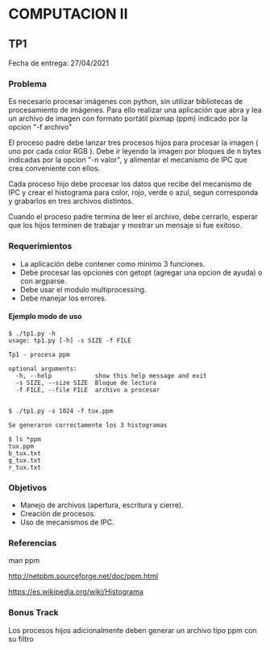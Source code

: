 # COMPUTACION II


## TP1

Fecha de entrega: 27/04/2021


### Problema

Es necesario procesar imágenes con python, sin utilizar bibliotecas de procesamiento de imágenes. Para ello realizar una aplicación que abra y lea un archivo de imagen con formato portátil pixmap (ppm) indicado por la opcion "-f archivo"

El proceso padre debe lanzar tres procesos hijos para procesar la imagen ( uno por cada color RGB ). Debe ir leyendo la imagen por bloques de n bytes indicadas por la opcion "-n valor", y alimentar el mecanismo de IPC que crea conveniente con ellos.

Cada proceso hijo debe procesar los datos que recibe del mecanismo de IPC y crear el histograma para color, rojo, verde o azul, segun corresponda y
grabarlos en tres archivos distintos.

Cuando el proceso padre termina de leer el archivo, debe cerrarlo, esperar que los hijos terminen de trabajar y mostrar un mensaje si fue exitoso.


### Requerimientos

* La aplicación debe contener como mínimo 3 funciones.
* Debe procesar las opciones con getopt (agregar una opcion de ayuda) o con argparse.
* Debe usar el modulo multiprocessing.
* Debe manejar los errores.


#### Ejemplo modo de uso

~~~~~~~~~~~~~~~~~~~
$ ./tp1.py -h
usage: tp1.py [-h] -s SIZE -f FILE

Tp1 - procesa ppm

optional arguments:
  -h, --help            show this help message and exit
  -s SIZE, --size SIZE  Bloque de lectura
  -f FILE, --file FILE  archivo a procesar


$ ./tp1.py -s 1024 -f tux.ppm 

Se generaron correctamente los 3 histogramas

$ ls *ppm
tux.ppm
b_tux.txt
g_tux.txt
r_tux.txt

~~~~~~~~~~~~~~~~~~~


### Objetivos

* Manejo de archivos (apertura, escritura y cierre).
* Creación de procesos.
* Uso de mecanismos de IPC.

### Referencias
man ppm

http://netpbm.sourceforge.net/doc/ppm.html

https://es.wikipedia.org/wiki/Histograma


### Bonus Track
Los procesos hijos adicionalmente deben generar un archivo tipo ppm con su filtro

